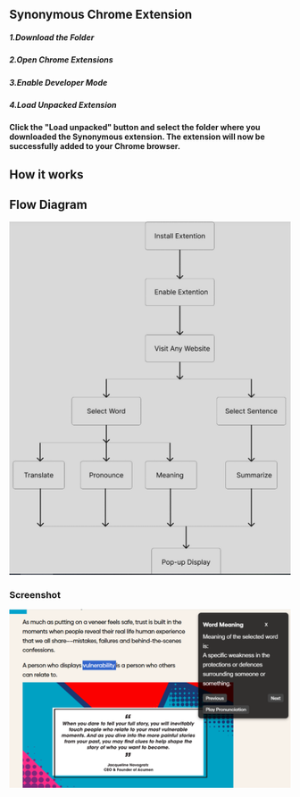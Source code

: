 ## Synonymous Chrome Extension
##### 1.Download the Folder
##### 2.Open Chrome Extensions
##### 3.Enable Developer Mode
##### 4.Load Unpacked Extension
#### Click the "Load unpacked" button and select the folder where you downloaded the Synonymous extension. The extension will now be successfully added to your Chrome browser.

## How it works
## Flow Diagram

![Screenshot of Synonymous Extension](https://github.com/Abhiyb/Chrome-extention/blob/main/crome%20extentin%20design.PNG)  

### Screenshot
![Screenshot of Synonymous Extension](https://github.com/Abhiyb/Synonymous/blob/164eadc37e4300f36ad626bb94bb4e14583352af/Meaning.PNG)  
